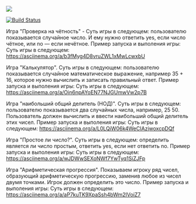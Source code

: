 <a href="https://codeclimate.com/github/codeclimate/codeclimate/maintainability"><img src="https://api.codeclimate.com/v1/badges/a99a88d28ad37a79dbf6/maintainability" /></a>


[![Build Status](https://travis-ci.com/buba1301/frontend-project-lvl1.svg?branch=master)](https://travis-ci.com/buba1301/frontend-project-lvl1)

Игра "Проверка на чётность" - Суть игры в следующем: пользователю показывается случайное число. И ему нужно ответить yes, если число чётное, или no — если нечётное.
Пример запуска и выполения игры: Суть игры в следующем: https://asciinema.org/a/b3fMyg4D8vruZWL1xMwLcwxbU

Игра "Калькулятор". Суть игры в следующем: пользователю показывается случайное математическое выражение, например 35 + 16, которое нужно вычислить и записать правильный ответ.
Пример запуска и выполения игры: Суть игры в следующем: https://asciinema.org/a/Oin6npAYoEN77NJGUmwVw2p7B

Игра "наибольший общий делитель (НОД)". Суть игры в следующем: пользователю показывается два случайных числа, например, 25 50. 
Пользователь должен вычислить и ввести наибольший общий делитель этих чисел.
Пример запуска и выполения игры: Суть игры в следующем: https://asciinema.org/a/L0LQiW06k4WeCIAzjwoxcpDQf

Игра "Простое ли число?". Суть игры в следующем: определить является ли число простым, ответить yes, если нет ответить no.
Пример запуска и выполения игры: Суть игры в следующем: https://asciinema.org/a/wJDWwSEXoNWf7YwTyq1SiZJFp

Игра "Арифметическая прогрессия". Показываем игроку ряд чисел, образующий арифметическую прогрессию, заменив любое из чисел двумя точками. 
Игрок должен определить это число.
Пример запуска и выполения игры: Суть игры в следующем: https://asciinema.org/a/aP7kuTK9XpaSsh4bWm2IVoiZ7
